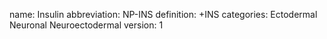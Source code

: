 name: Insulin
abbreviation: NP-INS
definition: +INS
categories: Ectodermal Neuronal Neuroectodermal
version: 1

